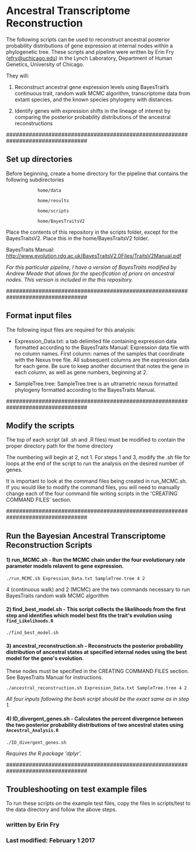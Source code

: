 # Ancestral Transcriptome Reconstruction

The following scripts can be used to reconstruct ancestral posterior probability distributions of gene expression at internal nodes within a phylogenetic tree. These scripts and pipeline were written by Erin Fry (efry@uchicago.edu) in the Lynch Laboratory, Department of Human Genetics, University of Chicago.

They will:

1) Reconstruct ancestral gene expression levels using BayesTrait’s continuous trait, random walk MCMC algorithm, transcriptome data from extant species, and the known species phylogeny with distances.

2) Identify genes with expression shifts in the lineage of interest by comparing the posterior probability distributions of the ancestral reconstructions


#################################################################################

## Set up directories

Before beginning, create a home directory for the pipeline that contains the following subdirectories

				home/data  		
				
				home/results
				
				home/scripts
				
				home/BayesTraitsV2
				
				
Place the contents of this repository in the scripts folder, except for the BayesTraitsV2. Place this in the home/BayesTraitsV2 folder.

BayesTraits Manual: http://www.evolution.rdg.ac.uk/BayesTraitsV2.0Files/TraitsV2Manual.pdf

*For this particular pipeline, I have a version of BayesTraits modified by Andrew Meade that allows for the specification of priors on ancestral nodes. This version is included in the this repository.*

#################################################################################

## Format input files

The following input files are required for this analysis:

 - Expression_Data.txt: a tab delimited file containing expression data formatted according to the BayesTraits Manual: Expression data file with no column names. First column: names of the samples that coordinate with the Nexus tree file. All subsequent columns are the expression data for each gene. Be sure to keep another document that notes the gene in each column, as well as gene numbers, beginning at 2.

 - SampleTree.tree: SampleTree.tree is an ultrametric nexus formatted phylogeny formatted according to the BayesTraits Manual.


#################################################################################

## Modify the scripts

The top of each script (all .sh and .R files) must be modified to contain the proper directory path for the home directory

The numbering will begin at 2, not 1. For steps 1 and 3, modify the .sh file for loops at the end of the script to run the analysis on the desired number of genes.

It is important to look at the command files being created in run_MCMC.sh. If you would like to modify the command files, you will need to manually change each of the four command file writing scripts in the 'CREATING COMMAND FILES' section.


#################################################################################

## Run the Bayesian Ancestral Transcriptome Reconstruction Scripts


#### 1) run_MCMC.sh - Run the MCMC chain under the four evolutionary rate parameter models relavent to gene expression. 

```
./run_MCMC.sh Expression_Data.txt SampleTree.tree 4 2
```
   
4 (continuous walk) and 2 (MCMC) are the two commands necessary to run BayesTraits random walk MCMC algorithm


#### 2) find_best_model.sh - This script collects the likelihoods from the first step and identifies which model best fits the trait's evolution using `find_Likelihoods.R`
```
./find_best_model.sh
```


#### 3) ancestral_reconstruction.sh - Reconstructs the posterior probability distribution of ancestral states at specified internal nodes using the best model for the gene's evolution. 
   These nodes must be specified in the CREATING COMMAND FILES section. See BayesTraits Manual for instructions.
```
./ancestral_reconstruction.sh Expression_Data.txt SampleTree.tree 4 2
```
   
_All four inputs following the bash script should be the exact same as in step 1._


#### 4) ID_divergent_genes.sh - Calculates the percent divergence between the two posterior probability distributions of two ancestral states using `Ancestral_Analysis.R`

```
./ID_divergent_genes.sh
```

_Requires the R package 'dplyr'._

#################################################################################

## Troubleshooting on test example files

To run these scripts on the example test files, copy the files in scripts/test to the data directory and follow the above steps.

### written by Erin Fry
### Last modified: February 1 2017